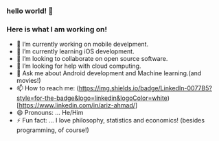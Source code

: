 ### hello world! 👋
### Here is what I am working on!




- 🔭 I’m currently working on mobile develpment.
- 🌱 I’m currently learning iOS development.
- 👯 I’m looking to collaborate on open source software.
- 🤔 I’m looking for help with cloud computing.
- 💬 Ask me about Android development and Machine learning.(and movies!)
- 📫 How to reach me: (https://img.shields.io/badge/LinkedIn-0077B5?style=for-the-badge&logo=linkedin&logoColor=white)[https://www.linkedin.com/in/ariz-ahmad/]
- 😄 Pronouns: ... He/Him
- ⚡ Fun fact: ... I love philosophy, statistics and economics! (besides programming, of course!)

